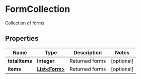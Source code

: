 

# FormCollection

Collection of forms
## Properties

Name | Type | Description | Notes
------------ | ------------- | ------------- | -------------
**totalItems** | **Integer** | Returned forms |  [optional]
**items** | [**List&lt;Form&gt;**](Form.md) | Returned forms |  [optional]



